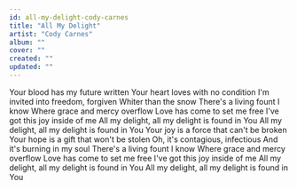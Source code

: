 ```yaml
---
id: all-my-delight-cody-carnes
title: "All My Delight"
artist: "Cody Carnes"
album: ""
cover: ""
created: ""
updated: ""
---
```


Your blood has my future written
Your heart loves with no condition
I'm invited into freedom, forgiven
Whiter than the snow
There's a living fount I know
Where grace and mercy overflow
Love has come to set me free
I've got this joy inside of me
All my delight, all my delight is found in You
All my delight, all my delight is found in You
Your joy is a force that can't be broken
Your hope is a gift that won't be stolen
Oh, it's contagious, infectious
And it's burning in my soul
There's a living fount I know
Where grace and mercy overflow
Love has come to set me free
I've got this joy inside of me
All my delight, all my delight is found in You
All my delight, all my delight is found in You